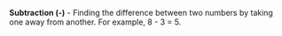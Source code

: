 **Subtraction (-)** - Finding the difference between two numbers by taking one away from another. For example, 8 - 3 = 5.

